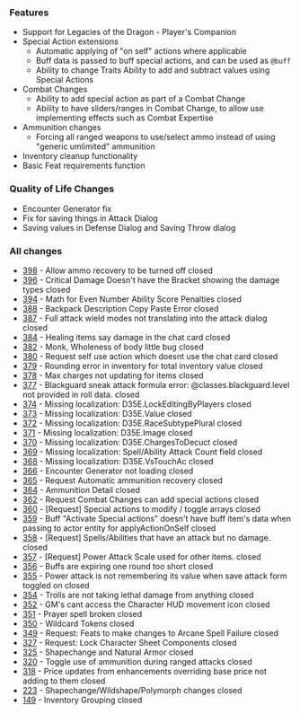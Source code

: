 ### Features
- Support for Legacies of the Dragon - Player's Companion
- Special Action extensions
    - Automatic applying of "on self" actions where applicable
    - Buff data is passed to buff special actions, and can be used as `@buff`
    - Ability to change Traits
    Ability to add and subtract values using Special Actions
- Combat Changes
    - Ability to add special action as part of a Combat Change
    - Ability to have sliders/ranges in Combat Change, to allow use implementing effects such as Combat Expertise
- Ammunition changes
    - Forcing all ranged weapons to use/select ammo instead of using "generic umlimited" ammunition
- Inventory cleanup functionality
- Basic Feat requirements function

### Quality of Life Changes
- Encounter Generator fix
- Fix for saving things in Attack Dialog
- Saving values in Defense Dialog and Saving Throw dialog

### All changes
- [398](https://github.com/Rughalt/D35E/issues/398) - Allow ammo recovery to be turned off closed 
- [396](https://github.com/Rughalt/D35E/issues/396) - Critical Damage Doesn't have the Bracket showing the damage types closed 
- [394](https://github.com/Rughalt/D35E/issues/394) - Math for Even Number Ability Score Penalties  closed 
- [388](https://github.com/Rughalt/D35E/issues/388) - Backpack Description Copy Paste Error closed 
- [387](https://github.com/Rughalt/D35E/issues/387) - Full attack wield modes not translating into the attack dialog closed 
- [384](https://github.com/Rughalt/D35E/issues/384) - Healing items say damage in the chat card closed 
- [382](https://github.com/Rughalt/D35E/issues/382) - Monk, Wholeness of body little bug closed 
- [380](https://github.com/Rughalt/D35E/issues/380) - Request self use action which doesnt use the chat card closed 
- [379](https://github.com/Rughalt/D35E/issues/379) - Rounding error in inventory for total inventory value closed 
- [378](https://github.com/Rughalt/D35E/issues/378) - Max charges not updating for items closed 
- [377](https://github.com/Rughalt/D35E/issues/377) - Blackguard sneak attack formula error: @classes.blackguard.level not provided in roll data. closed 
- [374](https://github.com/Rughalt/D35E/issues/374) - Missing localization: D35E.LockEditingByPlayers closed 
- [373](https://github.com/Rughalt/D35E/issues/373) - Missing localization: D35E.Value closed 
- [372](https://github.com/Rughalt/D35E/issues/372) - Missing localization: D35E.RaceSubtypePlural closed 
- [371](https://github.com/Rughalt/D35E/issues/371) - Missing localization: D35E.Image closed 
- [370](https://github.com/Rughalt/D35E/issues/370) - Missing localization: D35E.ChargesToDecuct closed 
- [369](https://github.com/Rughalt/D35E/issues/369) - Missing localization: Spell/Ability Attack Count field closed 
- [368](https://github.com/Rughalt/D35E/issues/368) - Missing localization: D35E.VsTouchAc closed 
- [366](https://github.com/Rughalt/D35E/issues/366) - Encounter Generator not loading closed 
- [365](https://github.com/Rughalt/D35E/issues/365) - Request Automatic ammunition recovery closed 
- [364](https://github.com/Rughalt/D35E/issues/364) - Ammunition Detail closed 
- [362](https://github.com/Rughalt/D35E/issues/362) - Request Combat Changes can add special actions closed 
- [360](https://github.com/Rughalt/D35E/issues/360) - [Request] Special actions to modify / toggle arrays closed 
- [359](https://github.com/Rughalt/D35E/issues/359) - Buff "Activate Special actions" doesn't have buff item's data when passing to actor entity for applyActionOnSelf closed 
- [358](https://github.com/Rughalt/D35E/issues/358) - [Request] Spells/Abilities that have an attack but no damage. closed 
- [357](https://github.com/Rughalt/D35E/issues/357) - [Request] Power Attack Scale used for other items. closed 
- [356](https://github.com/Rughalt/D35E/issues/356) - Buffs are expiring one round too short closed 
- [355](https://github.com/Rughalt/D35E/issues/355) - Power attack is not remembering its value when save attack form toggled on closed 
- [354](https://github.com/Rughalt/D35E/issues/354) - Trolls are not taking lethal damage from anything closed 
- [352](https://github.com/Rughalt/D35E/issues/352) - GM's cant access the Character HUD movement icon closed 
- [351](https://github.com/Rughalt/D35E/issues/351) - Prayer spell broken closed 
- [350](https://github.com/Rughalt/D35E/issues/350) - Wildcard Tokens closed 
- [349](https://github.com/Rughalt/D35E/issues/349) - Request: Feats to make changes to Arcane Spell Failure closed 
- [327](https://github.com/Rughalt/D35E/issues/327) - Request: Lock Character Sheet Components closed 
- [325](https://github.com/Rughalt/D35E/issues/325) - Shapechange and Natural Armor closed 
- [320](https://github.com/Rughalt/D35E/issues/320) - Toggle use of ammunition during ranged attacks closed 
- [318](https://github.com/Rughalt/D35E/issues/318) - Price updates from enhancements overriding base price not adding to them closed 
- [223](https://github.com/Rughalt/D35E/issues/223) - Shapechange/Wildshape/Polymorph changes closed 
- [149](https://github.com/Rughalt/D35E/issues/149) - Inventory Grouping closed 
